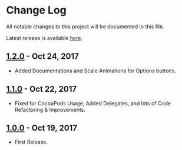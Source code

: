 # Change Log

All notable changes to this project will be documented in this file.

Latest release is available [here](https://github.com/hemangshah/printer/releases/latest).

## [1.2.0](https://github.com/hemangshah/HHFloatingView/releases/tag/1.2.0) - Oct 24, 2017
- Added Documentations and Scale Animations for Options buttons.

## [1.1.0](https://github.com/hemangshah/HHFloatingView/releases/tag/1.1.0) - Oct 22, 2017
- Fixed for CocoaPods Usage, Added Delegates, and lots of Code Refactoring & Improvements.

## [1.0.0](https://github.com/hemangshah/HHFloatingView/releases/tag/1.0.0) - Oct 19, 2017
- First Release.
